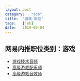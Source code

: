 ```yaml
---
layout:	post
category:	"job"
title:	"游戏-岗位"
tags:	[job]
date:	2019-09-04
---
```

## 网易内推职位类别：游戏
- [游戏技术音频](http://mobile.bole.netease.com/bole/boleDetail?id=13419&employeeId=346f03c3cda5f04c&key=all)
- [高级游戏配乐师](http://mobile.bole.netease.com/bole/boleDetail?id=15507&employeeId=346f03c3cda5f04c&key=all)
- [高级游戏音效师](http://mobile.bole.netease.com/bole/boleDetail?id=15508&employeeId=346f03c3cda5f04c&key=all)
